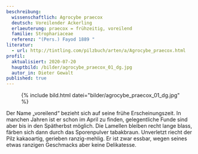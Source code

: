```yaml
---
beschreibung:
  wissenschaftlich: Agrocybe praecox
  deutsch: Voreilender Ackerling
  erlaeuterung: praecox = frühzeitig, voreilend
  familie: Strophariaceae
  referenz: "(Pers.) Fayod 1889 "
literatur:
  - url: http://tintling.com/pilzbuch/arten/a/Agrocybe_praecox.html
profil:
  aktualisiert: 2020-07-20
  hauptbild: /bilder/agrocybe_praecox_01_dg.jpg
  autor_in: Dieter Gewalt
published: true
---
```


<figure>
  {% include bild.html datei="bilder/agrocybe_praecox_01_dg.jpg" %}
</figure>


Der Name „voreilend“ bezieht sich auf seine frühe Erscheinungszeit. In manchen Jahren ist er schon im April zu finden, gelegentliche Funde sind aber bis in den Spätherbst möglich. Die Lamellen bleiben recht lange blass, färben sich dann durch das Sporenpulver tabakbraun. Unverletzt riecht der Pilz kakaoartig, gerieben ranzig-mehlig. Er ist zwar essbar, wegen seines etwas ranzigen Geschmacks aber keine Delikatesse.

